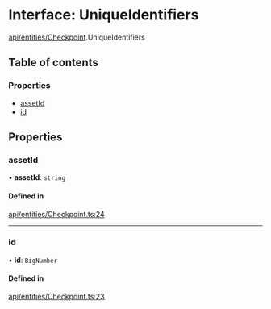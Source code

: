 # Interface: UniqueIdentifiers

[api/entities/Checkpoint](../wiki/api.entities.Checkpoint).UniqueIdentifiers

## Table of contents

### Properties

- [assetId](../wiki/api.entities.Checkpoint.UniqueIdentifiers#assetid)
- [id](../wiki/api.entities.Checkpoint.UniqueIdentifiers#id)

## Properties

### assetId

• **assetId**: `string`

#### Defined in

[api/entities/Checkpoint.ts:24](https://github.com/PolymeshAssociation/polymesh-sdk/blob/8a9e72221/src/api/entities/Checkpoint.ts#L24)

___

### id

• **id**: `BigNumber`

#### Defined in

[api/entities/Checkpoint.ts:23](https://github.com/PolymeshAssociation/polymesh-sdk/blob/8a9e72221/src/api/entities/Checkpoint.ts#L23)
